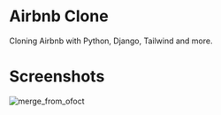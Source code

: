 # Airbnb Clone

Cloning Airbnb with Python, Django, Tailwind and more.



# Screenshots

![merge_from_ofoct](https://user-images.githubusercontent.com/54382747/127429871-fca5ad56-b37b-48ab-8e9d-3c3facc1d938.png)
